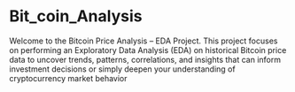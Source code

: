 # Bit_coin_Analysis
Welcome to the Bitcoin Price Analysis – EDA Project. This project focuses on performing an Exploratory Data Analysis (EDA) on historical Bitcoin price data to uncover trends, patterns, correlations, and insights that can inform investment decisions or simply deepen your understanding of cryptocurrency market behavior
